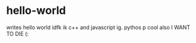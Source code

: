 # hello-world
writes hello world
idfk ik c++ and javascript ig. pythos p cool also
I WANT TO DIE (:
